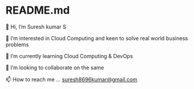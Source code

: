 # README.md

👋 Hi, I’m Suresh kumar S

👀 I’m interested in Cloud Computing and keen to solve real world business problems

🌱 I’m currently learning Cloud Computing & DevOps

💞️ I’m looking to collaborate on the same

📫 How to reach me … suresh8696kumar@gmail.com

